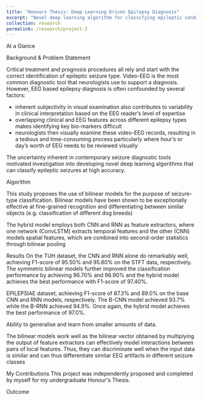 ```yaml
---
title: "Honours Thesis: Deep Learning Driven Epilepsy Diagnosis"
excerpt: "Novel deep learning algorithm for classifying epileptic conditions from scalp EEG signals<br/><img src='/images/500x300.png'>"
collection: research
permalink: /research/project-2
---
```


At a Glance



Background & Problem Statement

Critical treatment and prognosis procedures all rely and start with the correct identification of epileptic seizure type. Video-EEG is the most common diagnostic tool that neurologists use to support a diagnosis. However, EEG based epilepsy diagnosis is often confounded by several factors: 
* inherent subjectivity in visual examination also contributes to variability in clinical interpretation based on the EEG reader’s level of expertise
* overlapping clinical and EEG features across different epilepsy types makes identifying key bio-markers difficult
* neurologists then visually examine these video-EEG records, resulting in a tedious and time-consuming process particularly where hour’s or day’s worth of EEG needs to be reviewed visually

The uncertainty inherent in contemporary seizure diagnostic tools motivated investigation into developing novel deep learning algorithms that can classify epileptic seizures at high accuracy.

Algorithm

This study proposes the use of bilinear models for the purpose of seizure-type classification. Bilinear models have been shown to be exceptionally effective at fine-grained recognition and differentiating between similar objects (e.g. classification of different dog breeds)

The hybrid model employs both CNN and RNN as feature extractors, where one network (ConvLSTM)
extracts temporal features and the other (CNN) models spatial features, which are combined into second-order statistics through bilinear pooling

Results
On the TUH dataset, the CNN and RNN alone do remarkably well, achieving F1-score of 95.50% and 95.80% on the STFT data, respectively. The symmetric bilinear models further improved the
classification performance by achieving 96.70% and 96.90% and the hybrid model achieves the best performance with F1-score of 97.40%.

EPILEPSIAE dataset, achieving F1-score of 87.3% and 89.0% on the base CNN and RNN models, respectively. The B-CNN model achieved 93.7% while the B-RNN achieved 94.9%. Once again, the hybrid model achieves the best performance of 97.0%.

Ability to generalise and learn from smaller amounts of data.

The bilinear models work well as the bilinear vector obtained by multiplying the output of feature extractors can effectively model interactions between pairs of local features.
Thus, they can discriminate well when the input data is similar and can thus differentiate similar EEG artifacts in different seizure classes

My Contributions
This project was independently proposed and completed by myself for my undergraduate Honour's Thesis.

Outcome
